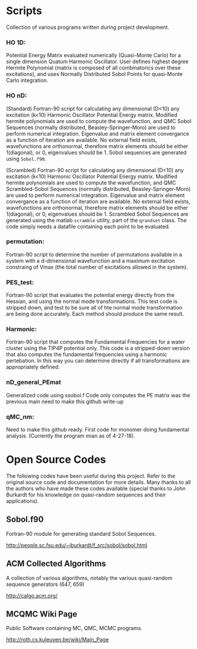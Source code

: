 # Scripts
Collection of various programs written during project development.

### HO 1D:
Potential Energy Matrix evaluated numerically (Quasi-Monte Carlo) for a single dimension Quatum Harmonic Oscillator.
User defines highest degree Hermite Polynomial (matrix is composed of all combinatorics over these excitations), and uses Normally Distributed Sobol Points for quasi-Monte Carlo integration. 

### HO nD:
(Standard)
Fortran-90 script for calculating any dimensional (D<10) any excitation (k<10) Harmonic Oscillator Potential Energy matrix.
Modified hermite polynomials are used to compute the wavefunction, and QMC Sobol Sequences (normally distributed, Beasley-Springer-Moro) are used to perform numerical integration.
Eigenvalue and matrix element convergance as a function of iteration are available. 
No external field exists, wavefunctions are orthonormal, therefore matrix elements should be either 1(diagonal), or 0, eigenvalues should be 1. 
Sobol sequences are generated using `Sobol.f90`.

(Scrambled)
Fortran-90 script for calculating any dimensional (D<10) any excitation (k<10) Harmonic Oscillator Potential Energy matrix.
Modified hermite polynomials are used to compute the wavefunction, and QMC Scrambled-Sobol Sequences (normally distributed, Beasley-Springer-Moro) are used to perform numerical integration.
Eigenvalue and matrix element convergance as a function of iteration are available. 
No external field exists, wavefunctions are orthonormal, therefore matrix elements should be either 1(diagonal), or 0, eigenvalues should be 1. 
Scrambled Sobol Sequences are generated using the matlab `scramble` utility, part of the `qrandset` class.
The code simply needs a datafile containing each point to be evaluated.

### permutation:
Fortran-90 script to determine the number of permutations available in a system with a d-dimensional wavefunction and a maximum excitation constraing of Vmax (the total number of excitations allowed in the system).

### PES_test:
Fortran-90 script that evaluates the potential energy directly from the Hessian, and using the normal mode transformations.
This test code is stripped down, and test to be sure all of hte normal mode transformation are being done accurately.
Each method should produce the same result.

### Harmonic:
Fortran-90 script that computes the Fundamental Frequencies for a water cluster using the TIP4P potential only.
This code is a stripped-down version that also computes the fundamental frequencies using a harmonic pertebation.
In this way you can determine directly if all transformations are appropriately defined.

### nD_general_PEmat
Generalized code using ssobol.f 
Code only computes the PE matrix was the previous main need to make this github write-up

### qMC_nm:
Need to make this github ready. First code for monomer doing fundamental analysis. 
(Currently the program mian as of 4-27-18). 

# Open Source Codes
The following codes have been useful during this project.
Refer to the original source code and documentation for more details.
Many thanks to all the authors who have made these codes available (special thanks to John Burkardt for his knowledge on quasi-random sequences and their applications). 

## Sobol.f90 
Fortran-90 module for generating standard Sobol Sequences. 

http://people.sc.fsu.edu/~jburkardt/f_src/sobol/sobol.html

## ACM Collected Algorithms
A collection of various algorithms, notably the various quasi-random sequence generators (647, 659)

http://calgo.acm.org/ 

## MCQMC Wiki Page
Public Software containing MC, QMC, MCMC programs.

http://roth.cs.kuleuven.be/wiki/Main_Page 
